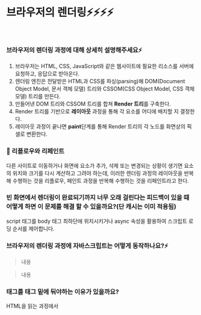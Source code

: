 # 브라우저의 렌더링⚡️⚡️⚡️⚡️

<br/>

### 브라우저의 렌더링 과정에 대해 상세히 설명해주세요⚡️

1. 브라우저는 HTML, CSS, JavaScript와 같은 웹사이트에 필요한 리소스를 서버에 요청하고, 응답으로 받아온다.
2. 렌더링 엔진은 전달받은 HTML과 CSS를 파싱(parsing)해 DOM(Document Object Model, 문서 객체 모델) 트리와 CSSOM(CSS Object Model, CSS 객체 모델) 트리를 만든다.
3. 만들어낸 DOM 트리와 CSSOM 트리를 합쳐 **Render 트리**를 구축한다.
4. Render 트리를 기반으로 **레이아웃** 과정을 통해 각 요소를 어디에 배치할 지 결정한다.
5. 레이아웃 과정이 끝나면 **paint**단계를 통해 Render 트리의 각 노드를 화면상의 픽셀로 변환한다.

### 💫 리플로우와 리페인트

다른 사이트로 이동하거나 화면에 요소가 추가, 삭제 또는 변경되는 상황이 생기면 요소의 위치와 크기를 다시 계산하고 그려야 하는데, 이러한 렌더링 과정의 레이아웃을 반복해 수행하는 것을 리플로우, 페인트 과정을 반복해 수행하는 것을 리페인트라고 한다.

### 빈 화면에서 렌더링이 완료되기까지 너무 오래 걸린다는 피드백이 있을 때 어떻게 하면 이 문제를 해결 할 수 있을까요?(단 캐시는 이미 적용됨)

script 태그를 body 태그 최하단에 위치시키거나 async 속성을 활용하여 스크립트 로딩 순서를 제어합니다.

### 브라우저의 렌더링 과정에 자바스크립트는 어떻게 동작하나요?⚡️

> 내용

> 내용

### <script></script>태그를 <body></body>태그 밑에 둬야하는 이유가 있을까요?

HTML을 읽는 과정에서 <script>태그를 만나면 파싱을 멈추고 스크립트 파일을 읽어 DOM 생성이 지연된다. 이 때문에 자바스크립트 코드가 무거우면 읽는 시간이 오래 걸려 화면에 표시되는 것이 지연된다.
또한, DOM 트리가 생성되기 이전에 자바스크립트가 아직 생성되지 않은 DOM의 조작을 시도할 수 있어 이러한 상황을 막기 위해 <script>태그를 <body>태그 밑에 둔다.
